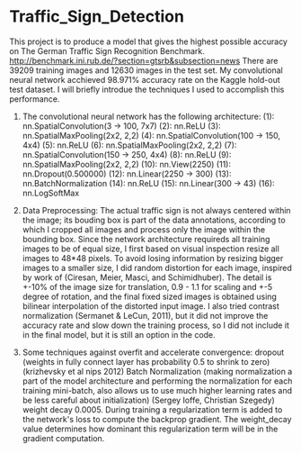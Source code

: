 # Traffic_Sign_Detection

This project is to produce a model that gives the highest possible accuracy on The German Traffic Sign Recognition Benchmark. http://benchmark.ini.rub.de/?section=gtsrb&subsection=news There are 39209 training images and 12630 images in the test set. 
My convolutional neural network acchieved 98.971% accuracy rate on the Kaggle hold-out test dataset. I will briefly introdue the techniques I used to accomplish this performance. 

1. The convolutional neural network has the following architecture:
(1): nn.SpatialConvolution(3 -> 100, 7x7)
(2): nn.ReLU
(3): nn.SpatialMaxPooling(2x2, 2,2)
(4): nn.SpatialConvolution(100 -> 150, 4x4)
(5): nn.ReLU
(6): nn.SpatialMaxPooling(2x2, 2,2)
(7): nn.SpatialConvolution(150 -> 250, 4x4)
(8): nn.ReLU
(9): nn.SpatialMaxPooling(2x2, 2,2)
(10): nn.View(2250)
(11): nn.Dropout(0.500000)
(12): nn.Linear(2250 -> 300)
(13): nn.BatchNormalization
(14): nn.ReLU
(15): nn.Linear(300 -> 43)
(16): nn.LogSoftMax

2. Data Preprocessing: The actual traffic sign is not always centered within the image; its bouding box is part of the data annotations, according to which I cropped all images and process only the image within the bounding box. Since the network architecture requireds all training images to be of equal size, I first based on visual inspection resize all images to 48*48 pixels. To avoid losing information by resizing bigger images to a smaller size, I did random distortion for each image, inspired by work of (Ciresan, Meier, Masci, and Schimidhuber). The detail is +-10% of the image size for translation, 0.9 - 1.1 for scaling and +-5 degree of rotation, and the final fixed sized images is obtained using bilinear interpolation of the distorted input image. I also tried contrast normalization (Sermanet & LeCun, 2011), but it did not improve the accuracy rate and slow down the training process, so I did not include it in the final model, but it is still an option in the code. 

3. Some techniques against overfit and accelerate convergence: dropout (weights in fully connect layer has probability 0.5 to shrink to zero) (krizhevsky et al nips 2012) Batch Normalization (making normalization a part of the model architecture and performing the normalization for each training mini-batch, also allows us to use much higher learning rates and be less careful about initialization) (Sergey Ioffe, Christian Szegedy) weight decay 0.0005. During training a regularization term is added to the network's loss to compute the backprop gradient. The weight_decay value determines how dominant this regularization term will be in the gradient computation. 
